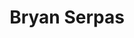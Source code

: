 ---
title:  Bryan Serpas
description:
permalink: /person/bryan-serpas/index.html
layout: base
tags:
  - BryanSerpas
  - pages
---